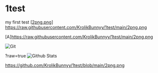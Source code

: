 # 1test
my first test
[[2png.png](https://raw.githubusercontent.com/KrolikBunnyy/1test/main/2png.png)]
https://raw.githubusercontent.com/KrolikBunnyy/1test/main/2png.png


<img>[A]https://raw.githubusercontent.com/KrolikBunnyy/1test/main/2png.png</img>

![Git]([https://img.shields.io/badge/-Git-black?style=flat-square&logo=git](https://github.com/KrolikBunnyy/1test/blob/main/2png.png))

?raw=true
![Github Stats](https://github-readme-stats.vercel.app/api?username=KrolikBunnyy&count_private=true&show_icons=true&include_all_commits=true&theme=tokyonight)

https://github.com/KrolikBunnyy/1test/blob/main/2png.png
